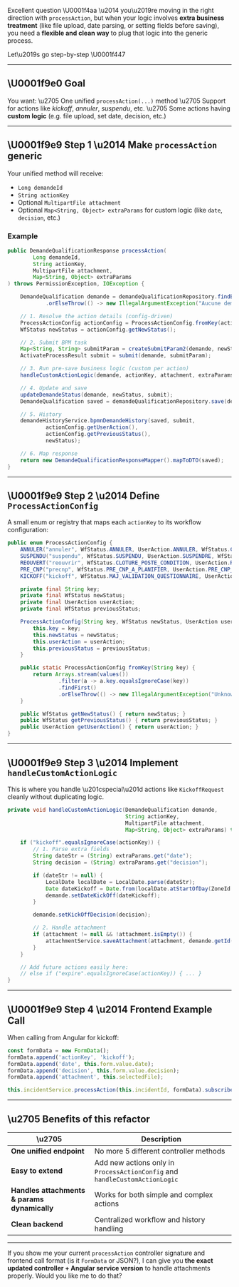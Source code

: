 Excellent question \U0001f4aa \u2014 you\u2019re moving in the right direction with `processAction`, but when your logic involves **extra business treatment** (like file upload, date parsing, or setting fields before saving), you need a **flexible and clean way** to plug that logic into the generic process.

Let\u2019s go step-by-step \U0001f447

---

## \U0001f9e0 Goal

You want:
\u2705 One unified `processAction(...)` method
\u2705 Support for actions like *kickoff*, *annuler*, *suspendu*, etc.
\u2705 Some actions having **custom logic** (e.g. file upload, set date, decision, etc.)

---

## \U0001f9e9 Step 1 \u2014 Make `processAction` generic

Your unified method will receive:

* `Long demandeId`
* `String actionKey`
* Optional `MultipartFile attachment`
* Optional `Map<String, Object> extraParams` for custom logic (like `date`, `decision`, etc.)

### Example

```java
public DemandeQualificationResponse processAction(
        Long demandeId,
        String actionKey,
        MultipartFile attachment,
        Map<String, Object> extraParams
) throws PermissionException, IOException {

    DemandeQualification demande = demandeQualificationRepository.findById(demandeId)
            .orElseThrow(() -> new IllegalArgumentException("Aucune demande avec id = " + demandeId));

    // 1. Resolve the action details (config-driven)
    ProcessActionConfig actionConfig = ProcessActionConfig.fromKey(actionKey);
    WfStatus newStatus = actionConfig.getNewStatus();

    // 2. Submit BPM task
    Map<String, String> submitParam = createSubmitParam2(demande, newStatus, actionKey);
    ActivateProcessResult submit = submit(demande, submitParam);

    // 3. Run pre-save business logic (custom per action)
    handleCustomActionLogic(demande, actionKey, attachment, extraParams);

    // 4. Update and save
    updateDemandeStatus(demande, newStatus, submit);
    DemandeQualification saved = demandeQualificationRepository.save(demande);

    // 5. History
    demandeHistoryService.bpmnDemandeHistory(saved, submit,
            actionConfig.getUserAction(),
            actionConfig.getPreviousStatus(),
            newStatus);

    // 6. Map response
    return new DemandeQualificationResponseMapper().mapToDTO(saved);
}
```

---

## \U0001f9e9 Step 2 \u2014 Define `ProcessActionConfig`

A small enum or registry that maps each `actionKey` to its workflow configuration:

```java
public enum ProcessActionConfig {
    ANNULER("annuler", WfStatus.ANNULER, UserAction.ANNULER, WfStatus.CNP_A_PLANIFIER),
    SUSPENDU("suspendu", WfStatus.SUSPENDU, UserAction.SUSPENDRE, WfStatus.CLOTURE_POSTE_CONDITION),
    REOUVERT("reouvrir", WfStatus.CLOTURE_POSTE_CONDITION, UserAction.REOUVERT, WfStatus.SUSPENDU),
    PRE_CNP("precnp", WfStatus.PRE_CNP_A_PLANIFIER, UserAction.PRE_CNP_A_PLANIFIER, WfStatus.ANALYSE_RISQUE),
    KICKOFF("kickoff", WfStatus.MAJ_VALIDATION_QUESTIONNAIRE, UserAction.SOUMETTRE_LEAD, WfStatus.KICK_OFF);

    private final String key;
    private final WfStatus newStatus;
    private final UserAction userAction;
    private final WfStatus previousStatus;

    ProcessActionConfig(String key, WfStatus newStatus, UserAction userAction, WfStatus previousStatus) {
        this.key = key;
        this.newStatus = newStatus;
        this.userAction = userAction;
        this.previousStatus = previousStatus;
    }

    public static ProcessActionConfig fromKey(String key) {
        return Arrays.stream(values())
                .filter(a -> a.key.equalsIgnoreCase(key))
                .findFirst()
                .orElseThrow(() -> new IllegalArgumentException("Unknown action key: " + key));
    }

    public WfStatus getNewStatus() { return newStatus; }
    public WfStatus getPreviousStatus() { return previousStatus; }
    public UserAction getUserAction() { return userAction; }
}
```

---

## \U0001f9e9 Step 3 \u2014 Implement `handleCustomActionLogic`

This is where you handle \u201cspecial\u201d actions like `KickoffRequest` cleanly without duplicating logic.

```java
private void handleCustomActionLogic(DemandeQualification demande,
                                     String actionKey,
                                     MultipartFile attachment,
                                     Map<String, Object> extraParams) throws IOException {

    if ("kickoff".equalsIgnoreCase(actionKey)) {
        // 1. Parse extra fields
        String dateStr = (String) extraParams.get("date");
        String decision = (String) extraParams.get("decision");

        if (dateStr != null) {
            LocalDate localDate = LocalDate.parse(dateStr);
            Date dateKickoff = Date.from(localDate.atStartOfDay(ZoneId.systemDefault()).toInstant());
            demande.setDateKickOff(dateKickoff);
        }

        demande.setKickOffDecision(decision);

        // 2. Handle attachment
        if (attachment != null && !attachment.isEmpty()) {
            attachmentService.saveAttachment(attachment, demande.getId(), "demande", null);
        }
    }

    // Add future actions easily here:
    // else if ("expire".equalsIgnoreCase(actionKey)) { ... }
}
```

---

## \U0001f9e9 Step 4 \u2014 Frontend Example Call

When calling from Angular for kickoff:

```typescript
const formData = new FormData();
formData.append('actionKey', 'kickoff');
formData.append('date', this.form.value.date);
formData.append('decision', this.form.value.decision);
formData.append('attachment', this.selectedFile);

this.incidentService.processAction(this.incidentId, formData).subscribe(...);
```

---

## \u2705 Benefits of this refactor

| \u2705                                            | Description                                                                 |
| -------------------------------------------- | --------------------------------------------------------------------------- |
| **One unified endpoint**                     | No more 5 different controller methods                                      |
| **Easy to extend**                           | Add new actions only in `ProcessActionConfig` and `handleCustomActionLogic` |
| **Handles attachments & params dynamically** | Works for both simple and complex actions                                   |
| **Clean backend**                            | Centralized workflow and history handling                                   |

---

If you show me your current `processAction` controller signature and frontend call format (is it `FormData` or JSON?),
I can give you **the exact updated controller + Angular service version** to handle attachments properly.
Would you like me to do that?
